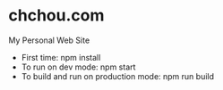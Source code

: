 # chchou.com
My Personal Web Site
* First time: npm install
* To run on dev mode: npm start
* To build and run on production mode: npm run build
